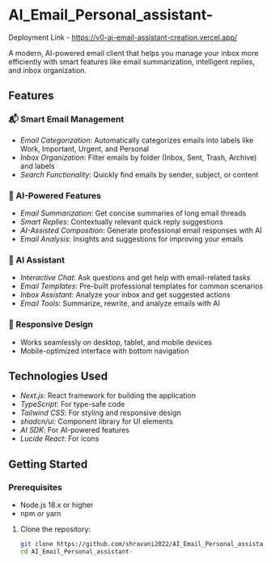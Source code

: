 # AI_Email_Personal_assistant-
Deployment Link - https://v0-ai-email-assistant-creation.vercel.app/

A modern, AI-powered email client that helps you manage your inbox more efficiently with smart features like email summarization, intelligent replies, and inbox organization.

## Features

### 📬 Smart Email Management
- *Email Categorization*: Automatically categorizes emails into labels like Work, Important, Urgent, and Personal
- *Inbox Organization*: Filter emails by folder (Inbox, Sent, Trash, Archive) and labels
- *Search Functionality*: Quickly find emails by sender, subject, or content

### 🤖 AI-Powered Features
- *Email Summarization*: Get concise summaries of long email threads
- *Smart Replies*: Contextually relevant quick reply suggestions
- *AI-Assisted Composition*: Generate professional email responses with AI
- *Email Analysis*: Insights and suggestions for improving your emails

### 💬 AI Assistant
- *Interactive Chat*: Ask questions and get help with email-related tasks
- *Email Templates*: Pre-built professional templates for common scenarios
- *Inbox Assistant*: Analyze your inbox and get suggested actions
- *Email Tools*: Summarize, rewrite, and analyze emails with AI

### 📱 Responsive Design
- Works seamlessly on desktop, tablet, and mobile devices
- Mobile-optimized interface with bottom navigation

## Technologies Used

- *Next.js*: React framework for building the application
- *TypeScript*: For type-safe code
- *Tailwind CSS*: For styling and responsive design
- *shadcn/ui*: Component library for UI elements
- *AI SDK*: For AI-powered features
- *Lucide React*: For icons

## Getting Started

### Prerequisites

- Node.js 18.x or higher
- npm or yarn





1. Clone the repository:
   ```bash
   git clone https://github.com/shravani2022/AI_Email_Personal_assistant-.git
   cd AI_Email_Personal_assistant-
